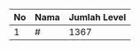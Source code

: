 | No | Nama            | Jumlah Level |
|----|-----------------|--------------|
| 1  | #    |    1367        |
